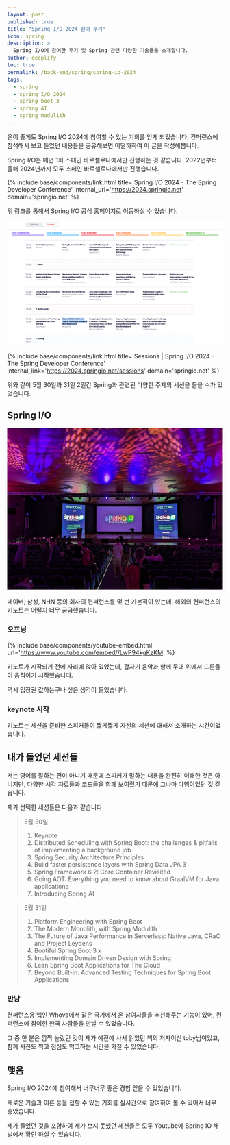 ```yaml
---
layout: post
published: true
title: "Spring I/O 2024 참여 후기"
icon: spring
description: >
  Spring I/O에 참여한 후기 및 Spring 관련 다양한 기술들을 소개합니다. 
author: deeplify
toc: true
permalink: /back-end/spring/spring-io-2024
tags: 
  - spring 
  - spring I/O 2024
  - spring boot 3
  - spring AI
  - spring modulith
---
```


운이 좋게도 Spring I/O 2024에 참여할 수 있는 기회를 얻게 되었습니다. 컨퍼런스에 참석해서 보고 들었던 내용들을 공유해보면 어떨까하여 이 글을 작성해봅니다.

Spring I/O는 매년 1회 스페인 바르셀로나에서만 진행하는 것 같습니다. 2022년부터 올해 2024년까지 모두 스페인 바르셀로나에서만 진행습니다.

{% include base/components/link.html title='Spring I/O 2024 - The Spring Developer Conference' internal_url='https://2024.springio.net' domain='springio.net' %}

위 링크를 통해서 Spring I/O 공식 홈페이지로 이동하실 수 있습니다.

![spring-io1](/assets/images/springio-01.png)

{% include base/components/link.html title='Sessions | Spring I/O 2024 - The Spring Developer Conference' internal_link='https://2024.springio.net/sessions' domain='springio.net' %}

위와 같이 5월 30일과 31일 2일간 Spring과 관련된 다양한 주제의 세션을 들을 수가 있었습니다.

## Spring I/O

![spring-io2](/assets/images/springio-02.jpg)

네이버, 삼성, NHN 등의 회사의 컨퍼런스를 몇 번 가본적이 있는데, 해외의 컨퍼런스의 키노트는 어떨지 너무 궁금했습니다.

### 오프닝

{% include base/components/youtube-embed.html url='https://www.youtube.com/embed//LwP94kgKzKM' %}

키노트가 시작되기 전에 자리에 앉아 있었는데, 갑자기 음악과 함께 무대 위에서 드론들이 움직이기 시작했습니다.

역시 입장권 값하는구나 싶은 생각이 들었습니다.

### keynote 시작

키노트는 세션을 준비한 스피커들이 짧게짧게 자신의 세션에 대해서 소개하는 시간이었습니다.

## 내가 들었던 세션들

저는 영어를 잘하는 편이 아니기 때문에 스피커가 말하는 내용을 완전히 이해한 것은 아니지만, 다양한 시각 자료들과 코드들을 함께 보여줬기 때문에 그나마 다행이었던 것 같습니다.

제가 선택한 세션들은 다음과 같습니다.

> 5월 30일
> 1. Keynote
> 2. Distributed Scheduling with Spring Boot: the challenges & pitfalls of implementing a background job
> 3. Spring Security Architecture Principles
> 4. Build faster persistence layers with Spring Data JPA 3
> 5. Spring Framework 6.2: Core Container Revisited
> 6. Going AOT: Everything you need to know about GraalVM for Java applications
> 7. Introducing Spring AI

> 5월 31일
> 1. Platform Engineering with Spring Boot
> 2. The Modern Monolith, with Spring Modulith
> 3. The Future of Java Performance in Serverless: Native Java, CRaC and Project Leydens
> 4. Bootiful Spring Boot 3.x
> 5. Implementing Domain Driven Design with Spring
> 6. Lean Spring Boot Applications for The Cloud
> 7. Beyond Built-in: Advanced Testing Techniques for Spring Boot Applications

### 만남

컨퍼런스용 앱인 Whova에서 같은 국가에서 온 참여자들을 추천해주는 기능이 있어, 컨퍼런스에 참여한 한국 사람들을 만날 수 있었습니다.

그 중 한 분은 깜짝 놀랐던 것이 제가 예전에 사서 읽었던 책의 저자이신 toby님이었고, 함께 사진도 찍고 점심도 먹고하는 시간을 가질 수 있었습니다.

## 맺음

Spring I/O 2024에 참여해서 너무너무 좋은 경험 얻을 수 있었습니다.

새로운 기술과 이론 등을 접할 수 있는 기회를 실시간으로 참여하여 볼 수 있어서 너무 좋았습니다.

제가 들었던 것을 포함하여 제가 보지 못했던 세션들은 모두 Youtube에 Spring IO 채널에서 확인 하실 수 있습니다.
